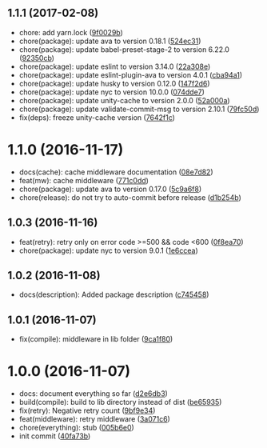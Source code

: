 <a name="1.1.1"></a>
## 1.1.1 (2017-02-08)

* chore: add yarn.lock ([9f0029b](https://github.com/auru/unity-api-mw/commit/9f0029b))
* chore(package): update ava to version 0.18.1 ([524ec31](https://github.com/auru/unity-api-mw/commit/524ec31))
* chore(package): update babel-preset-stage-2 to version 6.22.0 ([92350cb](https://github.com/auru/unity-api-mw/commit/92350cb))
* chore(package): update eslint to version 3.14.0 ([22a308e](https://github.com/auru/unity-api-mw/commit/22a308e))
* chore(package): update eslint-plugin-ava to version 4.0.1 ([cba94a1](https://github.com/auru/unity-api-mw/commit/cba94a1))
* chore(package): update husky to version 0.12.0 ([147f2d6](https://github.com/auru/unity-api-mw/commit/147f2d6))
* chore(package): update nyc to version 10.0.0 ([074dde7](https://github.com/auru/unity-api-mw/commit/074dde7))
* chore(package): update unity-cache to version 2.0.0 ([52a000a](https://github.com/auru/unity-api-mw/commit/52a000a))
* chore(package): update validate-commit-msg to version 2.10.1 ([79fc50d](https://github.com/auru/unity-api-mw/commit/79fc50d))
* fix(deps): freeze unity-cache version ([7642f1c](https://github.com/auru/unity-api-mw/commit/7642f1c))



<a name="1.1.0"></a>
# 1.1.0 (2016-11-17)

* docs(cache): cache middleware documentation ([08e7d82](https://github.com/auru/unity-api-mw/commit/08e7d82))
* feat(mw): cache middleware ([771c0dd](https://github.com/auru/unity-api-mw/commit/771c0dd))
* chore(package): update ava to version 0.17.0 ([5c9a6f8](https://github.com/auru/unity-api-mw/commit/5c9a6f8))
* chore(release): do not try to auto-commit before release ([d1b254b](https://github.com/auru/unity-api-mw/commit/d1b254b))



<a name="1.0.3"></a>
## 1.0.3 (2016-11-16)

* feat(retry): retry only on error code >=500 && code <600 ([0f8ea70](https://github.com/auru/unity-api-mw/commit/0f8ea70))
* chore(package): update nyc to version 9.0.1 ([1e6ccea](https://github.com/auru/unity-api-mw/commit/1e6ccea))



<a name="1.0.2"></a>
## 1.0.2 (2016-11-08)

* docs(description): Added package description ([c745458](https://github.com/auru/unity-api-mw/commit/c745458))



<a name="1.0.1"></a>
## 1.0.1 (2016-11-07)

* fix(compile): middleware in lib folder ([9ca1f80](https://github.com/auru/unity-api-mw/commit/9ca1f80))



<a name="1.0.0"></a>
# 1.0.0 (2016-11-07)

* docs: document everything so far ([d2e6db3](https://github.com/auru/unity-api-mw/commit/d2e6db3))
* build(compile): build to lib directory instead of dist ([be65935](https://github.com/auru/unity-api-mw/commit/be65935))
* fix(retry): Negative retry count ([9bf9e34](https://github.com/auru/unity-api-mw/commit/9bf9e34))
* feat(middleware): retry middleware ([3a071c6](https://github.com/auru/unity-api-mw/commit/3a071c6))
* chore(everything): stub ([005b6e0](https://github.com/auru/unity-api-mw/commit/005b6e0))
* init commit ([40fa73b](https://github.com/auru/unity-api-mw/commit/40fa73b))



